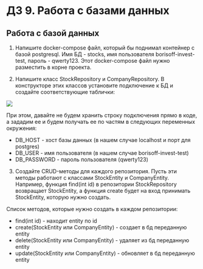 # ДЗ 9. Работа с базами данных

## Работа с базой данных

1. Напишите docker-compose файл, который бы поднимал контейнер с базой postgresql. Имя БД - stocks, имя пользователя
borisoff-invest-test, пароль - qwerty123. Этот docker-compose файл нужно разместить в корне проекта.

2. Напишите класс StockRepository и CompanyRepository. В конструкторе этих классов установите подключение к БД и 
создайте соответствующие таблички:

![](../resources/db_schema_1.png)

При этом, давайте не будем хранить строку подключения прямо в коде, а зададим ее и будем получать ее по частям в следующих переменных 
окружения:
- DB_HOST - хост базы данных (в нашем случае localhost и порт для postgres)
- DB_USER - имя пользователя (в нашем случае borisoff-invest-test)
- DB_PASSWORD - пароль пользователя (qwerty123)

3. Создайте CRUD-методы для каждого репозитория. Пусть эти методы работают с классами StockEntity и CompanyEntity. Например,
функция find(int id) в репозитории StockRepository возвращает StockEntity, а функция create будет на вход принимать 
StockEntity, которую нужно создать.

Список методов, которые нужно создать в каждом репозитории:
- find(int id) - находит entity по id
- create(StockEntity или CompanyEntity) - создает в бд переданную entity
- delete(StockEntity или CompanyEntity) - удаляет из бд переданную entity
- update(StockEntity или CompanyEntity) - обновляет в бд переданную entity
